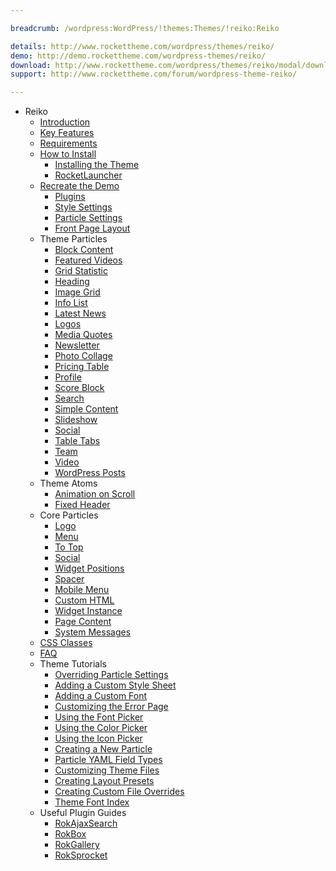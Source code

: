 ```yaml
---

breadcrumb: /wordpress:WordPress/!themes:Themes/!reiko:Reiko

details: http://www.rockettheme.com/wordpress/themes/reiko/
demo: http://demo.rockettheme.com/wordpress-themes/reiko/
download: http://www.rockettheme.com/wordpress/themes/reiko/modal/downloads
support: http://www.rockettheme.com/forum/wordpress-theme-reiko/

---
```


* Reiko
    - [Introduction]()
    - [Key Features](INDEX.md#key-features)
    - [Requirements](INDEX.md#requirements)
    - [How to Install](../../start/themes.md#how-to-install)
        + [Installing the Theme](http://docs.gantry.org/gantry5/basics/installation#installing-a-gantry-theme)
        + [RocketLauncher](../../start/rocketlauncher.md)
    - [Recreate the Demo](demo.md)
        + [Plugins](demo.md#recommended-plugins)
        + [Style Settings](demo_settings.md)
        + [Particle Settings](demo.md#particles)
        + [Front Page Layout](layout.md)
    - Theme Particles
        * [Block Content](particle_block.md)
        * [Featured Videos](particle_featuredvideos.md)
        * [Grid Statistic](particle_grid.md)
        * [Heading](particle_heading.md)
        * [Image Grid](particle_image.md)
        * [Info List](particle_info.md)
        * [Latest News](particle_latestnews.md)
        * [Logos](particle_logos.md)
        * [Media Quotes](particle_mediaquotes.md)
        * [Newsletter](particle_newsletter.md)
        * [Photo Collage](particle_photocollage.md)
        * [Pricing Table](particle_pricing.md)
        * [Profile](particle_profile.md)
        * [Score Block](particle_scoreblock.md)
        * [Search](particle_search.md)
        * [Simple Content](particle_simple.md)
        * [Slideshow](particle_slideshow.md)
        * [Social](particle_social.md)
        * [Table Tabs](particle_tabletabs.md)
        * [Team](particle_team.md)
        * [Video](particle_video.md)
        * [WordPress Posts](particle_wordpress.md)
    - Theme Atoms
        - [Animation on Scroll](atom_aos.md) 
        - [Fixed Header](atom_fixedheader.md)
    - Core Particles 
        + [Logo](http://docs.gantry.org/gantry5/particles/logo)
        + [Menu](http://docs.gantry.org/gantry5/particles/menu-control)
        + [To Top](http://docs.gantry.org/gantry5/particles/to-top)
        + [Social](http://docs.gantry.org/gantry5/particles/social)
        + [Widget Positions](http://docs.gantry.org/gantry5/particles/position)
        + [Spacer](http://docs.gantry.org/gantry5/particles/spacer)
        + [Mobile Menu](http://docs.gantry.org/gantry5/particles/mobile-menu)
        + [Custom HTML](http://docs.gantry.org/gantry5/particles/custom-html)
        + [Widget Instance](http://docs.gantry.org/gantry5/particles/module-instance)
        + [Page Content](http://docs.gantry.org/gantry5/particles/page-content)
        + [System Messages](http://docs.gantry.org/gantry5/particles/system-messages)
    - [CSS Classes](css.md)
    - [FAQ](faq.md)
    - Theme Tutorials
        + [Overriding Particle Settings](http://docs.gantry.org/gantry5/tutorials/overriding-particle-settings)
        + [Adding a Custom Style Sheet](http://docs.gantry.org/gantry5/tutorials/adding-a-custom-style-sheet)
        + [Adding a Custom Font](http://docs.gantry.org/gantry5/tutorials/fonts)
        + [Customizing the Error Page](http://docs.gantry.org/gantry5/tutorials/customize-the-error-page)
        + [Using the Font Picker](http://docs.gantry.org/gantry5/tutorials/using-the-font-picker)
        + [Using the Color Picker](http://docs.gantry.org/gantry5/tutorials/using-the-color-picker)
        + [Using the Icon Picker](http://docs.gantry.org/gantry5/tutorials/using-the-icon-picker)
        + [Creating a New Particle](http://docs.gantry.org/gantry5/advanced/creating-a-new-particle)
        + [Particle YAML Field Types](http://docs.gantry.org/gantry5/advanced/particle-yaml-field-types)
        + [Customizing Theme Files](http://docs.gantry.org/gantry5/advanced/customizing-theme-files)
        + [Creating Layout Presets](http://docs.gantry.org/gantry5/advanced/creating-layout-presets)
        + [Creating Custom File Overrides](http://docs.gantry.org/gantry5/advanced/file-overrides)
        + [Theme Font Index](../../../technical_tips/general/font_index.md)
    - Useful Plugin Guides
        + [RokAjaxSearch](../../plugins/rokajaxsearch/)
        + [RokBox](../../plugins/rokbox/)
        + [RokGallery](../../plugins/rokgallery/)
        + [RokSprocket](../../plugins/roksprocket/)
